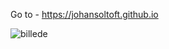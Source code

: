 Go to - https://johansoltoft.github.io

![billede](https://github.com/user-attachments/assets/132756a2-9944-44a0-8ad9-39a7b6b4218d)

